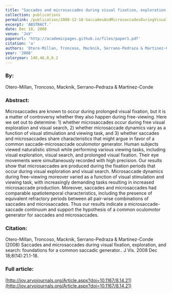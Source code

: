 ```yaml
---
title: "Saccades and microsaccades during visual fixation, exploration, and search: foundations for a common saccadic generator."
collection: publications
permalink: /publication/2008-12-18-SaccadesAndMicrosaccadesDuringVisualFixation_Exploration_AndSea
excerpt: 'ABSTRACT.'
date: Dec 18, 2008
venue: 'JoV'
paperurl: 'http://academicpages.github.io/files/paper1.pdf'
citation: 'a'
authors: 'Otero-Millan, Troncoso, Macknik, Serrano-Pedraza & Martinez-Conde'
year: '2008'
coloryear: 140,46,0,0.2
---
```


### By: 
Otero-Millan, Troncoso, Macknik, Serrano-Pedraza & Martinez-Conde

### Abstract: 
Microsaccades are known to occur during prolonged visual fixation, but it is a matter of controversy whether they also happen during free-viewing. Here we set out to determine: 1) whether microsaccades occur during free visual exploration and visual search, 2) whether microsaccade dynamics vary as a function of visual stimulation and viewing task, and 3) whether saccades and microsaccades share characteristics that might argue in favor of a common saccade-microsaccade oculomotor generator. Human subjects viewed naturalistic stimuli while performing various viewing tasks, including visual exploration, visual search, and prolonged visual fixation. Their eye movements were simultaneously recorded with high precision. Our results show that microsaccades are produced during the fixation periods that occur during visual exploration and visual search. Microsaccade dynamics during free-viewing moreover varied as a function of visual stimulation and viewing task, with increasingly demanding tasks resulting in increased microsaccade production. Moreover, saccades and microsaccades had comparable spatiotemporal characteristics, including the presence of equivalent refractory periods between all pair-wise combinations of saccades and microsaccades. Thus our results indicate a microsaccade-saccade continuum and support the hypothesis of a common oculomotor generator for saccades and microsaccades.

### Citation: 
Otero-Millan, Troncoso, Macknik, Serrano-Pedraza & Martinez-Conde (2008) Saccades and microsaccades during visual fixation, exploration, and search: foundations for a common saccadic generator.. J Vis. 2008 Dec 18;8(14):21.1-18. 

### Full article: 
[http://jov.arvojournals.org/Article.aspx?doi=10.1167/8.14.21](http://jov.arvojournals.org/Article.aspx?doi=10.1167/8.14.21)
